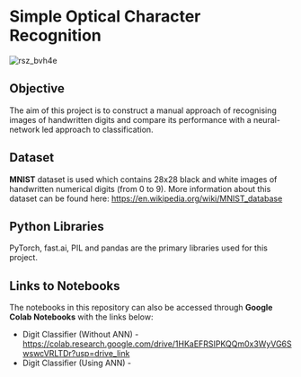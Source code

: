 # Simple Optical Character Recognition
![rsz_bvh4e](https://github.com/user-attachments/assets/6d0fa192-3a38-464e-9c88-dd53a8f8f6fa)

## Objective
The aim of this project is to construct a manual approach of recognising images of handwritten digits and compare its performance with a neural-network led approach to classification. 

## Dataset
**MNIST** dataset is used which contains 28x28 black and white images of handwritten numerical digits (from 0 to 9). More information about this dataset can be found here: https://en.wikipedia.org/wiki/MNIST_database

## Python Libraries 
PyTorch, fast.ai, PIL and pandas are the primary libraries used for this project.

## Links to Notebooks
The notebooks in this repository can also be accessed through **Google Colab Notebooks** with the links below:
- Digit Classifier (Without ANN) - https://colab.research.google.com/drive/1HKaEFRSIPKQQm0x3WyVG6SwswcVRLTDr?usp=drive_link
- Digit Classifier (Using ANN) - 
